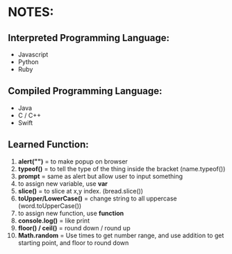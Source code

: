 # NOTES:

## Interpreted Programming Language:

- Javascript
- Python
- Ruby

## Compiled Programming Language:

- Java
- C / C++
- Swift

## Learned Function:

1. **alert("")** = to make popup on browser
2. **typeof()** = to tell the type of the thing inside the bracket (name.typeof())
3. **prompt** = same as alert but allow user to input something
4. to assign new variable, use **var**
5. **slice()** = to slice at x,y index. (bread.slice())
6. **toUpper/LowerCase()** = change string to all uppercase (word.toUpperCase())
7. to assign new function, use **function**
8. **console.log()** = like print
9. **floor() / ceil()** = round down / round up
10. **Math.random** = Use times to get number range, and use addition to get starting point, and floor to round down
